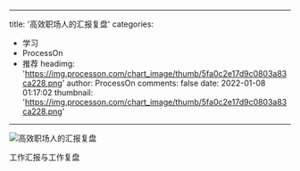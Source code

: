 
---
title: '高效职场人的汇报复盘'
categories: 
 - 学习
 - ProcessOn
 - 推荐
headimg: 'https://img.processon.com/chart_image/thumb/5fa0c2e17d9c0803a83ca228.png'
author: ProcessOn
comments: false
date: 2022-01-08 01:17:02
thumbnail: 'https://img.processon.com/chart_image/thumb/5fa0c2e17d9c0803a83ca228.png'
---

<div>   
<img class="thumb" alt="高效职场人的汇报复盘" src="https://img.processon.com/chart_image/thumb/5fa0c2e17d9c0803a83ca228.png" referrerpolicy="no-referrer">
<p>工作汇报与工作复盘</p>  
</div>
            